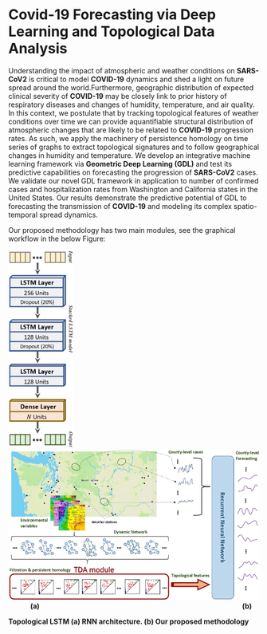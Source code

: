 # Covid-19 Forecasting via Deep Learning and Topological Data Analysis

Understanding the impact of atmospheric and weather conditions on **SARS-CoV2** is critical to model **COVID-19** dynamics  and shed a light on future spread around the world.Furthermore, geographic distribution of expected clinical severity of **COVID-19** may be closely link to prior history of respiratory diseases and changes of humidity, temperature, and air quality. In this context, we postulate that by tracking topological features of weather conditions over time we can provide aquantifiable structural distribution of atmospheric changes that are likely to be related to **COVID-19** progression rates.  As such, we apply the machinery of persistence homology on time series of graphs to extract topological signatures and to follow geographical changes in humidity and temperature. We develop an integrative machine learning framework via **Geometric Deep Learning (GDL)** and test its predictive capabilities on forecasting the progression of **SARS-CoV2** cases. We validate our novel GDL framework in application to number of confirmed cases and hospitalization rates from Washington and California states in the United States. Our results demonstrate the predictive potential of GDL to forecasting the transmission of **COVID-19** and modeling its complex spatio-temporal spread dynamics.

Our proposed methodology has two main modules, see the graphical workflow in the below Figure:



<p float="left">
  <img src="Images/RNN_Architecture_page-0001.jpg" width="130" /> 
  <img  width="40" />
  <img src="Images/WorkflowMethod_page-0001.jpg" width="700" /> 
  <img  width="40" />
  <b>(a)
  <img  width="400" />
  <b>(b)
</p>

Topological LSTM (a) RNN architecture. (b) Our proposed methodology
